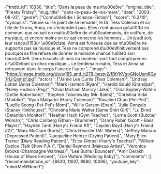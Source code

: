 {"tmdb_id": 10330, "title": "Dans la peau de ma m\u00e8re", "original_title": "Freaky Friday", "slug_title": "dans-la-peau-de-ma-mere", "date": "2003-08-03", "genre": ["Com\u00e9die / Science-Fiction"], "score": "6.2/10", "synopsis": "Veuve sur le point de se remarier, le Dr. Tess Coleman et sa fille de 15 ans, Anna, ne s'entendent pas. Elles n'ont aucun go\u00fbt en commun, que ce soit en mati\u00e8re de v\u00eatements, de coiffure, de musique, et encore moins en ce qui concerne les hommes... Un jeudi soir, leur ranc\u0153ur \u00e9clate. Anna est furieuse que sa m\u00e8re ne supporte pas sa musique et Tess ne comprend d\u00e9finitivement pas pourquoi sa fille refuse de donner la moindre chance \u00e0 son fianc\u00e9. Deux biscuits chinois du bonheur vont tout compliquer en cr\u00e9ant un choc mystique... Le lendemain matin, Tess et Anna se retrouvent dans le corps l'une de l'autre.", "image": "https://image.tmdb.org/t/p/w185_and_h278_bestv2/fBtYKVgpGNoUsmRGy7rLjIQsmpf.jpg", "actors": ["Jamie Lee Curtis (Tess Coleman)", "Lindsay Lohan (Anna Coleman)", "Mark Harmon (Ryan)", "Harold Gould (Grandpa)", "Haley Hudson (Peg)", "Chad Michael Murray (Jake)", "Dina Spybey-Waters (Dottie Robertson)", "Stephen Tobolowsky (Mr. Bates)", "Christina Vidal (Maddie)", "Ryan Malgarini (Harry Coleman)", "Rosalind Chao (Pei-Pei)", "Lucille Soong (Pei-Pei's Mom)", "Willie Garson (Evan)", "Julie Gonzalo (Stacey Hinkhouse)", "Christina Marie Walter (Same Shirt Girl)", "Lu Elrod (Detention Monitor)", "Heather Hach (Gym Teacher)", "Lorna Scott (Butcher Woman)", "Chris Carlberg (Ethan - Drummer)", "Danny Rubin (Scott - Bass Player)", "Hayden Tank (Harry's Friend #1)", "Cayden Boyd (Harry's Friend #2)", "Marc McClure (Boris)", "Chris Heuisler (Mr. Waters)", "Jeffrey Marcus (Depressed Patient)", "Jacqueline Heinze (Crying Patient)", "Mary Ellen Trainor (Diary Reading Patient)", "Erica Gimpel (Harry's Teacher)", "William Caploe (Talk Show P.A.)", "Daniel Raymont (Makeup Artist)", "Veronica Brooks (Champagne Waitress)", "Lee Burns (Bouncer)", "Amir Derakh (House of Blues Emcee)", "Zoe Waters (Wedding Baby)"], "comments": [], "recommandations_id": [9820, 11007, 9880, 10096], "youtube_key": "mlmkMeWNmc0"}
